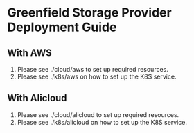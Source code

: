 Greenfield Storage Provider Deployment Guide
============================================

## With AWS

1. Please see ./cloud/aws to set up required resources.
2. Please see ./k8s/aws on how to set up the K8S service.


## With Alicloud
1. Please see ./cloud/alicloud to set up required resources.
2. Please see ./k8s/alicloud on how to set up the K8S service.


